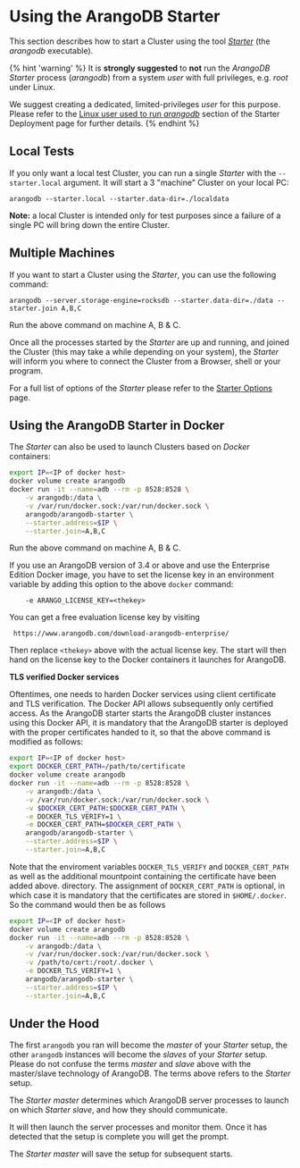 Using the ArangoDB Starter
==========================

This section describes how to start a Cluster using the tool
[_Starter_](../../Programs/Starter/README.md) (the _arangodb_ executable).

{% hint 'warning' %}
It is **strongly suggested** to **not** run the _ArangoDB Starter_ process
(_arangodb_) from a system _user_ with full privileges, e.g. _root_ under Linux.

We suggest creating a dedicated, limited-privileges _user_ for this purpose.
Please refer to the [Linux user used to run _arangodb_](../ArangoDBStarter/README.md#linux-user-used-to-run-arangodb)
section of the Starter Deployment page for further details.
{% endhint %}

Local Tests
-----------

If you only want a local test Cluster, you can run a single _Starter_ with the 
`--starter.local` argument. It will start a 3 "machine" Cluster on your local PC:

```
arangodb --starter.local --starter.data-dir=./localdata
```

**Note:** a local Cluster is intended only for test purposes since a failure of 
a single PC will bring down the entire Cluster.

Multiple Machines
-----------------

If you want to start a Cluster using the _Starter_, you can use the following command:

```
arangodb --server.storage-engine=rocksdb --starter.data-dir=./data --starter.join A,B,C
```

Run the above command on machine A, B & C.

Once all the processes started by the _Starter_ are up and running, and joined the
Cluster (this may take a while depending on your system), the _Starter_ will inform
you where to connect the Cluster from a Browser, shell or your program.

For a full list of options of the _Starter_ please refer to the
[Starter Options](../../Programs/Starter/Options.md) page.

Using the ArangoDB Starter in Docker
------------------------------------

The _Starter_ can also be used to launch Clusters based on _Docker_ containers:
   
```bash
export IP=<IP of docker host>
docker volume create arangodb
docker run -it --name=adb --rm -p 8528:8528 \
    -v arangodb:/data \
    -v /var/run/docker.sock:/var/run/docker.sock \
    arangodb/arangodb-starter \
    --starter.address=$IP \
    --starter.join=A,B,C
```

Run the above command on machine A, B & C.

If you use an ArangoDB version of 3.4 or above and use the Enterprise
Edition Docker image, you have to set the license key in an environment
variable by adding this option to the above `docker` command:

```
    -e ARANGO_LICENSE_KEY=<thekey>
```

You can get a free evaluation license key by visiting

     https://www.arangodb.com/download-arangodb-enterprise/

Then replace `<thekey>` above with the actual license key. The start
will then hand on the license key to the Docker containers it launches
for ArangoDB.

**TLS verified Docker services**

Oftentimes, one needs to harden Docker services using client certificate 
and TLS verification. The Docker API allows subsequently only certified access.
As the ArangoDB starter starts the ArangoDB cluster instances using this Docker API, 
it is mandatory that the ArangoDB starter is deployed with the proper certificates
handed to it, so that the above command is modified as follows:

```bash
export IP=<IP of docker host>
export DOCKER_CERT_PATH=/path/to/certificate
docker volume create arangodb
docker run -it --name=adb --rm -p 8528:8528 \
    -v arangodb:/data \
    -v /var/run/docker.sock:/var/run/docker.sock \
    -v $DOCKER_CERT_PATH:$DOCKER_CERT_PATH \
    -e DOCKER_TLS_VERIFY=1 \
    -e DOCKER_CERT_PATH=$DOCKER_CERT_PATH \
    arangodb/arangodb-starter \
    --starter.address=$IP \
    --starter.join=A,B,C
```

Note that the enviroment variables `DOCKER_TLS_VERIFY` and `DOCKER_CERT_PATH` 
as well as the additional mountpoint containing the certificate have been added above. 
directory. The assignment of `DOCKER_CERT_PATH` is optional, in which case it 
is mandatory that the certificates are stored in `$HOME/.docker`. So
the command would then be as follows

```bash
export IP=<IP of docker host>
docker volume create arangodb
docker run -it --name=adb --rm -p 8528:8528 \
    -v arangodb:/data \
    -v /var/run/docker.sock:/var/run/docker.sock \
    -v /path/to/cert:/root/.docker \
    -e DOCKER_TLS_VERIFY=1 \
    arangodb/arangodb-starter \
    --starter.address=$IP \
    --starter.join=A,B,C
```

Under the Hood
--------------
The first `arangodb` you ran will become the _master_ of your _Starter_
setup, the other `arangodb` instances will become the _slaves_ of your _Starter_
setup. Please do not confuse the terms _master_ and _slave_ above with the master/slave
technology of ArangoDB. The terms above refers to the _Starter_ setup.

The _Starter_ _master_ determines which ArangoDB server processes to launch on which
_Starter_ _slave_, and how they should communicate. 

It will then launch the server processes and monitor them. Once it has detected
that the setup is complete you will get the prompt. 

The _Starter_ _master_ will save the setup for subsequent starts. 
